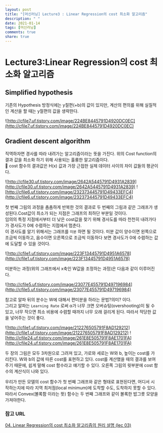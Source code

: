 ```yaml
---
layout: post
title: "[머신러닝] Lecture3 : Linear Regression의 cost 최소화 알고리즘"
description: " "
date: 2021-01-14
tags: [머신러닝]
comments: true
share: true
---
```



# Lecture3:Linear Regression의 cost 최소화 알고리즘

## Simplified hypothesis
기존의 Hypothesis 방정식에는 y절편(+b)의 값이 있지만, 계산의 편의를 위해 실질적인 계산을 할 때는 y절편의 값을 생략한다.

![http://cfile7.uf.tistory.com/image/224BE8445791D4920DC0EC](http://cfile7.uf.tistory.com/image/224BE8445791D4920DC0EC)

## Gradient descent algorithm
직역하자면 경사를 따라 내려가는 알고리즘이라는 뜻을 가진다. 위의 Cost function의 결과 값을 최소화 하기 위해 사용되는 훌륭한 알고리즘이다.<br>📌 cost 함수의 결과값은 H(x) 값과 가장 근접한 실제 데이터  사이의 차이 값들의 평균이다.

![http://cfile30.uf.tistory.com/image/2642A5445791D4931A2839](http://cfile30.uf.tistory.com/image/2642A5445791D4931A2839) ![http://cfile6.uf.tistory.com/image/232373445791D49433EFC4](http://cfile6.uf.tistory.com/image/232373445791D49433EFC4)

첫 번째 그림의 과정을 촘촘하게 반복한 것의 결과로 두 번째의 그림과 같은 그래프가 생성된다.Cost값이 최소가 되는 지점은 그래프의 최하단 부분일 것이다.<br> 임의의 특정 지점에서부터 더 낮은 cost값을 찾기 위해 경사도를 따라 천천히 내려가다가 경사도가 0에 수렴하는 지점에서 멈춘다. <br>이 경사도를 알기 위해서는 그래프를 `미분` 하면 될 것이다. 미분 값이 양수이면 왼쪽으로 조금씩 이동하고, 음수이면 오른쪽으로 조금씩 이동하다 보면 경사도가 0에 수렴하는 값에 도달할 수 있을 것이다.

![http://cfile1.uf.tistory.com/image/223F13445791D4951A6578](http://cfile1.uf.tistory.com/image/223F13445791D4951A6578)


미분하는 과정(위의 그래프에서 x축인 W값을 조정하는 과정)은 다음과 같이 이루어진다.

![http://cfile5.uf.tistory.com/image/23077E455791D497196984](http://cfile5.uf.tistory.com/image/23077E455791D497196984)

참고로 알파 뒤의 분수는 W에 대해서 편미분을 하라는 문법?의미? 이다. <br>그리고 알파는 `Learning Rate` 로써 α가 너무 크면 오버슈팅(overshooting)이 될 수 있고, 너무 작으면 최소 비용에 수렴할 때까지 너무 오래 걸리게 된다. 따라서 적당한 값을 넣어주는 것이 좋다.

![http://cfile1.uf.tistory.com/image/212276505791F8AD129212](http://cfile1.uf.tistory.com/image/212276505791F8AD129212)
![http://cfile24.uf.tistory.com/image/261E8E505791F8AE1701FA](http://cfile24.uf.tistory.com/image/261E8E505791F8AE1701FA)

두 장의 그림은 모두 3차원으로 그려져 있고, 가로와 세로는 W와 b, 높이는 cost를 가리킨다. W와 b의 값에 따른 cost를 표현하고 있다. cost를 계산했을 때의 결과를 보여주기 때문에, 쉽게 말해 cost 함수라고 얘기할 수 있다. 오른쪽 그림의 윗부분에 cost 함수의 계산식이 나와 있다.

우리가 만든 모델의 cost 함수가 첫 번째 그래프와 같은 형태로 표현된다면, 어디서 시작하는지에 따라 지역 최저점(local minimum)에 도착할 수도,  도착하지 못할 수 있다. 따라서 Convex(볼록함 이라는 뜻) 함수는 두 번째 그래프와 같이 볼록한 밥그릇 모양을 가져야한다.


### 참고 URL
[04. Linear Regression의 cost 최소화 알고리즘의 원리 설명 (lec 03)](http://pythonkim.tistory.com/10#recentTrackback)









